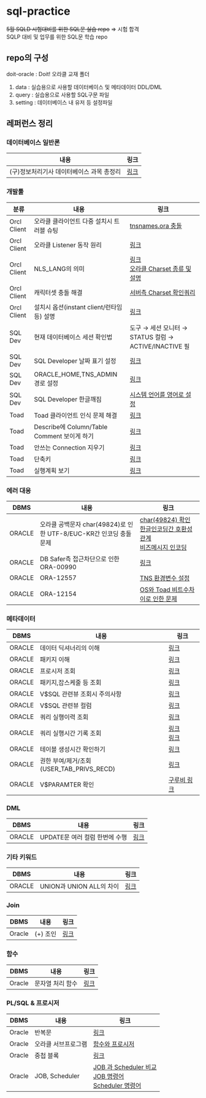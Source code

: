 # sql-practice
<s>5월 SQLD 시험대비를 위한 SQL문 실습 repo</s> => 시험 합격  
SQLP 대비 및 업무를 위한 SQL문 학습 repo

## repo의 구성
doit-oracle : Doit! 오라클 교재 폴더
1. data : 실습용으로 사용할 데이터베이스 및 메타데이터 DDL/DML
2. query : 실습용으로 사용할 SQL구문 파일
3. setting : 데이터베이스 내 유저 등 설정파일

## 레퍼런스 정리
### 데이터베이스 일반론
|내용|링크|
|---|---|
|(구)정보처리기사 데이터베이스 과목 총정리|[링크](https://androidtest.tistory.com/56)|

### 개발툴
|분류|내용|링크|
|---|---|---|
|Orcl Client|오라클 클라이언트 다중 설치시 트러블 슈팅|[tnsnames.ora 충돌](https://booraik.tistory.com/entry/Oracle-%EC%97%AC%EB%9F%AC-Ver%EC%9D%98-%EC%98%A4%EB%9D%BC%ED%81%B4%EC%9D%84-%EC%84%A4%EC%B9%98%ED%95%A8%EC%9C%BC%EB%A1%9C-%EC%9D%B8%ED%95%B4-%EB%82%98%EB%8A%94-%EC%B6%A9%EB%8F%8C%ED%98%84%EC%83%81)|
|Orcl Client|오라클 Listener 동작 원리|[링크](http://www.gurubee.net/lecture/2811)|
|Orcl Client|NLS_LANG의 의미|[링크](https://m.blog.naver.com/PostView.nhn?blogId=tyboss&logNo=70036575256&proxyReferer=https:%2F%2Fwww.google.com%2F)<br>[오라클 Charset 종류 및 설명](https://db.necoaki.net/134)|
|Orcl Client|캐릭터셋 충돌 해결|[서버측 Charset 확인쿼리](https://poison81.tistory.com/entry/%EC%98%A4%EB%9D%BC%ED%81%B4-%ED%95%9C%EA%B8%80%EA%B9%A8%EC%A7%90%ED%98%84%EC%83%81-%ED%95%B4%EA%B2%B0%EB%B0%A9%EB%B2%95-%ED%86%A0%EB%93%9C)|
|Orcl Client|설치시 옵션(instant client/런타임 등) 설명|[링크](https://m.blog.naver.com/PostView.nhn?blogId=iceprce&logNo=150131040553&proxyReferer=https:%2F%2Fwww.google.com%2F)|
|SQL Dev|현재 데이터베이스 세션 확인법|도구 → 세션 모니터 → STATUS 컬럼 → ACTIVE/INACTIVE 필|
|SQL Dev|SQL Developer 날짜 표기 설정|[링크](https://allmana.tistory.com/98)|
|SQL Dev|ORACLE_HOME,TNS_ADMIN 경로 설정|[링크](https://www.hyoyoung.net/88)|
|SQL Dev|SQL Developer 한글깨짐|[시스템 언어를 영어로 설정](https://dongyeopblog.wordpress.com/2016/03/16/%EC%98%A4%EB%9D%BC%ED%81%B4-sql-developer-%ED%95%9C%EA%B8%80%EA%B9%A8%EC%A7%90%EB%AC%B8%EC%A0%9C-%EC%98%81%EB%AC%B8%ED%8C%90/)|
|Toad|Toad 클라이언트 인식 문제 해결|[링크](http://blog.naver.com/PostView.nhn?blogId=icandoevery&logNo=140115580947&redirect=Dlog&widgetTypeCall=true)|
|Toad|Describe에 Column/Table Comment 보이게 하기|[링크](https://zzznara2.tistory.com/180)|
|Toad|안쓰는 Connection 지우기|[링크](https://stove99.tistory.com/183)|
|Toad|단축키|[링크](https://unions5.tistory.com/39)|
|Toad|실행계획 보기|[링크](https://goddaehee.tistory.com/160)|
### 에러 대응
|DBMS|내용|링크|
|---|---|---|
|ORACLE|오라클 공백문자 char(49824)로 인한 UTF-8/EUC-KR간 인코딩 충돌 문제|[char(49824) 확인](https://babolsk.tistory.com/1037)<br>[한글인코딩간 호환성 관계](https://studyforus.tistory.com/167)<br>[비즈메시지 인코딩](https://m.blog.naver.com/PostView.nhn?blogId=mirinae_choi&logNo=220872610843&proxyReferer=https:%2F%2Fwww.google.com%2F)|
|ORACLE|DB Safer측 접근차단으로 인한 ORA-00990|[링크](https://pantarei.tistory.com/1351)|
|ORACLE|ORA-12557|[TNS 환경변수 설정](https://m.blog.naver.com/PostView.nhn?blogId=jjjhygo91&logNo=221527599370&proxyReferer=https:%2F%2Fwww.google.com%2F)|
|ORACLE|ORA-12154|[OS와 Toad 비트수차이로 인한 문제](https://addio3305.tistory.com/73)|

### 메타데이터
|DBMS|내용|링크|
|---|---|---|
|ORACLE| 데이터 딕셔너리의 이해|[링크](https://tocsg.tistory.com/78)|
|ORACLE| 패키지 이해|[링크](https://coding-factory.tistory.com/456)|
|ORACLE| 프로시저 조회|[링크](https://gent.tistory.com/108)|
|ORACLE| 패키지,잡스케줄 등 조회|[링크](https://m.blog.naver.com/PostView.nhn?blogId=eyekdk&logNo=60189429188&proxyReferer=https:%2F%2Fwww.google.com%2F)|
|ORACLE| V$SQL 관련뷰 조회시 주의사항|[링크](https://ukja.tistory.com/323)|
|ORACLE| V$SQL 관련뷰 컬럼|[링크](https://hyunki1019.tistory.com/42)|
|ORACLE| 쿼리 실행이력 조회|[링크](http://blog.naver.com/PostView.nhn?blogId=webmaster23&logNo=220909957416&parentCategoryNo=&categoryNo=3&viewDate=&isShowPopularPosts=false&from=postView)|
|ORACLE| 쿼리 실행시간 기록 조회|[링크](https://hellowk1.blogspot.com/2018/06/oracle-db.html) <br>[링크](https://tyboss.tistory.com/entry/Oracle-%EC%98%A4%EB%9D%BC%ED%81%B4-%EC%BF%BC%EB%A6%AC-%EC%8B%9C%EA%B0%84)|
|ORACLE| 테이블 생성시간 확인하기|[링크](etc-query/check_create_date.sql)|
|ORACLE| 권한 부여/제거/조회(USER_TAB_PRIVS_RECD) | [링크](https://m.blog.naver.com/PostView.nhn?blogId=heartflow89&logNo=221002112762&proxyReferer=https:%2F%2Fwww.google.com%2F)|
|ORACLE|V$PARAMTER 확인|[구루비 링크](http://www.gurubee.net/lecture/1860)|

### DML
|DBMS|내용|링크|
|---|---|---|
|ORACLE|UPDATE문 여러 컬럼 한번에 수행|[링크](https://dongdongfather.tistory.com/114)|

### 기타 키워드
|DBMS|내용|링크|
|--|--|--|
|ORACLE|UNION과 UNION ALL의 차이|[링크](https://dpdpwl.tistory.com/98)|
### Join
|DBMS|내용|링크|
|--|--|--|
|Oracle|(+) 조인|[링크](https://gent.tistory.com/289)|

### 함수
|DBMS|내용|링크|
|--|--|--|
|Oracle|문자열 처리 함수|[링크](https://m.blog.naver.com/PostView.nhn?blogId=c6369&logNo=220734317313&proxyReferer=https:%2F%2Fwww.google.com%2F)|

### PL/SQL & 프로시저
|DBMS|내용|링크|
|--|--|--|
|Oracle|반복문|[링크](https://coding-factory.tistory.com/452)|
|Oracle|오라클 서브프로그램|[함수와 프로시저](https://gdtbgl93.tistory.com/149)|
|Oracle|중첩 블록|[링크](https://nrhan.tistory.com/entry/PLSQL-%EA%B0%9C%EA%B4%80-2)|
|Oracle|JOB, Scheduler|[JOB 과 Scheduler 비교](https://m.blog.naver.com/PostView.nhn?blogId=tttnnn1234&logNo=220190181975&proxyReferer=https:%2F%2Fwww.google.com%2F)<br>[JOB 명령어](https://tnsgud.tistory.com/38)<br>[Scheduler 명령어](https://m.blog.naver.com/PostView.nhn?blogId=tttnnn1234&logNo=220190181975&proxyReferer=https:%2F%2Fwww.google.com%2F)|

